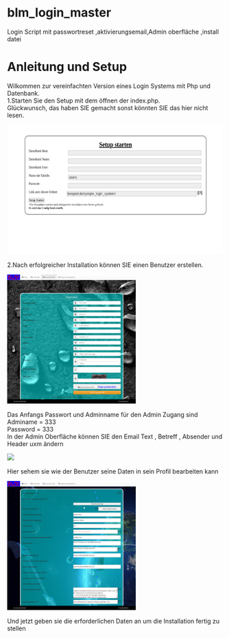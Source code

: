 # blm_login_master
Login Script mit  passwortreset ,aktivierungsemail,Admin oberfläche ,install datei



<h1>Anleitung und Setup</h1>
<p>Wilkommen zur vereinfachten Version eines Login Systems mit Php und Datenbank.<br>
 1.Starten Sie den Setup mit dem öffnen der index.php.<br>
 Glückwunsch, das haben SIE gemacht sonst könnten SIE das hier nicht lesen.</p>
<img src="https://github.com/basti1012/blm_login_master/blob/master/install/setup.png" style="height:300px"><br>
<p>2.Nach erfolgreicher Installation können SIE einen Benutzer erstellen.<br></p>
<img src="https://raw.githubusercontent.com/basti1012/blm_login_master/master/install/register.png" style="height:300px"><br>
<p>Das Anfangs Passwort und Adminname für den Admin Zugang sind<br>
Adminame = 333<br>
Password = 333<br>
In der Admin Oberfläche können SIE den Email Text , Betreff , Absender und Header uxm ändern<br></p>
<img src="https://raw.githubusercontent.com/basti1012/blm_login_master/master/install/install/admin.png" style="height:300px"><br>
<p>Hier sehem sie wie der Benutzer seine Daten in sein Profil bearbeiten kann</p>
<img src="https://github.com/basti1012/blm_login_master/blob/master/install/admin.png?raw=true" style="height:300px"><br>
<p>Und jetzt geben sie die erforderlichen Daten an um die Installation fertig zu stellen</p>
